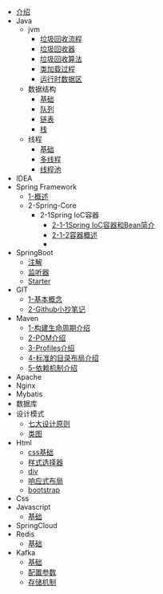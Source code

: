 * [介绍](/introduce)
* Java
  * jvm
    * [垃圾回收流程](/java/jvm/flow)
    * [垃圾回收器](/java/jvm/garbage-collection)
    * [垃圾回收算法](/java/jvm/algorithm)
    * [类加载过程](/java/jvm/classloader)
    * [运行时数据区](/java/jvm/runtimedata)
  * 数据结构
    * [基础](/java/struct/base)
    * [队列](/java/struct/queue)
    * [链表](/java/struct/linked)
    * [栈](/java/struct/stack)
  * 线程
    * [基础](/java/thread/base)
    * [多线程](/java/thread/multi)
    * [线程池](/java/thread/pool)
* IDEA
* Spring Framework
  * [1-概述](/spring-framework/0-overview)
  * 2-Spring-Core
    * 2-1Spring IoC容器
      * [2-1-1Spring IoC容器和Bean简介](/spring-framework/core/2-IoC容器/2-1SpringIoC容器和Bean简介)
      * [2-1-2容器概述](/spring-framework/core/2-IoC容器/2-2Container介绍)
      * 
* SpringBoot
  * [注解](/spring-boot/annotation)
  * [监听器](/spring-boot/listener)
  * [Starter](/spring-boot/starter)
* GIT
  * [1-基本概念](/git/1-Git-About)
  * [2-Github小抄笔记](/git/2-github-cheat-sheet)
* Maven
  * [1-构建生命周期介绍](/maven/1-Build-Lifecycle)
  * [2-POM介绍](/maven/2-POM)
  * [3-Profiles介绍](/maven/3-Profiles)
  * [4-标准的目录布局介绍](/maven/4-Standard-Directory-Layout)
  * [5-依赖机制介绍](/maven/5-Dependency)
* Apache
* Nginx
* Mybatis
* 数据库
* 设计模式
  * [七大设计原则](/designparent/seven-principles)
  * [类图](/designparent/UML/class-image)
* Html
  * [css基础](/html-css/css-base)
  * [样式选择器](/html-css/css-selector)
  * [div](/html-css/div)
  * [响应式布局](/html-css/Bootstrap)
  * [bootstrap](/html-css/Responsive-Layout)
* Css
* Javascript
  * [基础](/javascript/base)
* SpringCloud
* Redis
  * [基础](/redis/base)
* Kafka
  * [基础](/kafka/base)
  * [配置参数](/kafka/config)
  * [存储机制](/kafka/storage)